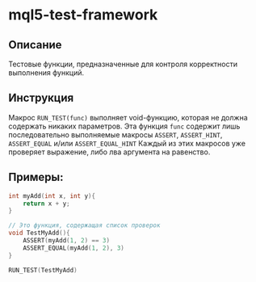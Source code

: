 # mql5-test-framework
## Описание
Тестовые функции, предназначенные для контроля корректности выполнения функций.
## Инструкция
Макрос `RUN_TEST(func)` выполняет void-функцию, которая не должна содержать никаких параметров.
Эта функция `func` содержит лишь последовательно выполняемые макросы `ASSERT`, `ASSERT_HINT`, `ASSERT_EQUAL` и/или `ASSERT_EQUAL_HINT`
Каждый из этих макросов уже проверяет выражение, либо лва аргумента на равенство.

## Примеры:
```cpp
int myAdd(int x, int y){
	return x + y;
}

// Это функция, содержащая список проверок
void TestMyAdd(){
	ASSERT(myAdd(1, 2) == 3)
	ASSERT_EQUAL(myAdd(1, 2), 3)
}

RUN_TEST(TestMyAdd)
```